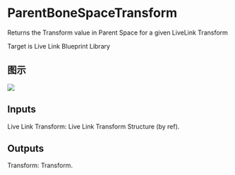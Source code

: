 # ParentBoneSpaceTransform

Returns the Transform value in Parent Space for a given LiveLink Transform

Target is Live Link Blueprint Library

## 图示

![]($-20221218-19452548.png)

## Inputs

Live Link Transform: Live Link Transform Structure (by ref).  

## Outputs

Transform: Transform.

